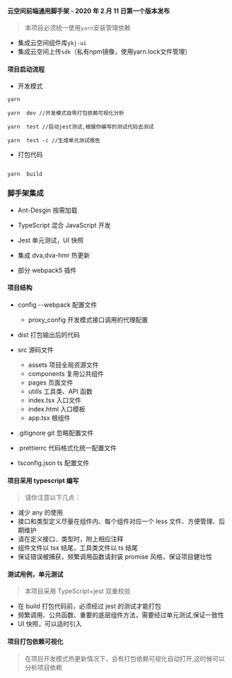 #### 云空间前端通用脚手架 - 2020 年 2 月 11 日第一个版本发布

> 本项目必须统一使用`yarn`安装管理依赖
* 集成云空间组件库`ykj-ui`
* 集成云空间上传`sdk`（私有npm镜像，使用yarn.lock文件管理）
#### 项目启动流程

-   开发模式

```
yarn

yarn  dev //开发模式自带打包依赖可视化分析

yarn  test //启动jest测试,根据你编写的测试代码去测试

yarn  test -c //生成单元测试报告
```

-   打包代码

```

yarn  build

```

### 脚手架集成

-   Ant-Desgin 按需加载

-   TypeScript 混合 JavaScript 开发

-   Jest 单元测试，UI 快照

-   集成 dva,dva-hmr 热更新

-   部分 webpack5 插件

#### 项目结构

-   config --webpack 配置文件
    -   proxy_config 开发模式接口调用的代理配置
-   dist 打包输出后的代码

-   src 源码文件

    -   assets 项目全局资源文件
    -   components 复用公共组件
    -   pages 页面文件
    -   utills 工具类、API 函数
    -   index.tsx 入口文件
    -   index.html 入口模板
    -   app.tsx 根组件

-   .gitignore git 忽略配置文件

-   .prettierrc 代码格式化统一配置文件

-   tsconfig.json ts 配置文件

#### 项目采用 typescript 编写

> 请你注意以下几点：

-   减少 any 的使用
-   接口和类型定义尽量在组件内、每个组件对应一个 less 文件、方便管理、后期维护
-   请在定义接口、类型时，附上相应注释
-   组件文件以 tsx 结尾，工具类文件以 ts 结尾
-   保证错误被捕获，频繁调用函数请封装 promise 风格，保证项目健壮性

#### 测试用例，单元测试

> 本项目采用 TypeScript+jest 双重校验

-   在 build 打包代码前，必须经过 jest 的测试才能打包
-   频繁调用、公共函数、重要的底层组件方法，需要经过单元测试,保证一致性
-   UI 快照，可以适时引入

#### 项目打包依赖可视化

> 在项目开发模式热更新情况下，会有打包依赖可视化自动打开,这时候可以分析项目依赖
